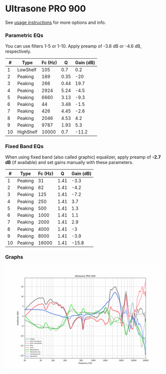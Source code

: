 # Ultrasone PRO 900
See [usage instructions](https://github.com/jaakkopasanen/AutoEq#usage) for more options and info.

### Parametric EQs
You can use filters 1-5 or 1-10. Apply preamp of -3.8 dB or -4.6 dB, respectively.

|   # | Type      |   Fc (Hz) |    Q |   Gain (dB) |
|-----|-----------|-----------|------|-------------|
|   1 | LowShelf  |       105 | 0.7  |         0.2 |
|   2 | Peaking   |       169 | 0.35 |       -20   |
|   3 | Peaking   |       266 | 0.44 |        19.7 |
|   4 | Peaking   |      2924 | 5.24 |        -4.5 |
|   5 | Peaking   |      6660 | 3.13 |        -9.3 |
|   6 | Peaking   |        44 | 3.48 |        -1.5 |
|   7 | Peaking   |       426 | 4.45 |        -2.6 |
|   8 | Peaking   |      2046 | 4.53 |         4.2 |
|   9 | Peaking   |      9787 | 1.93 |         5.3 |
|  10 | HighShelf |     10000 | 0.7  |       -11.2 |

### Fixed Band EQs
When using fixed band (also called graphic) equalizer, apply preamp of **-2.7 dB** (if available) and set gains manually with these parameters.

|   # | Type    |   Fc (Hz) |    Q |   Gain (dB) |
|-----|---------|-----------|------|-------------|
|   1 | Peaking |        31 | 1.41 |        -3.3 |
|   2 | Peaking |        62 | 1.41 |        -4.2 |
|   3 | Peaking |       125 | 1.41 |        -7.2 |
|   4 | Peaking |       250 | 1.41 |         3.7 |
|   5 | Peaking |       500 | 1.41 |         1.3 |
|   6 | Peaking |      1000 | 1.41 |         1.1 |
|   7 | Peaking |      2000 | 1.41 |         2.9 |
|   8 | Peaking |      4000 | 1.41 |        -3   |
|   9 | Peaking |      8000 | 1.41 |        -3.9 |
|  10 | Peaking |     16000 | 1.41 |       -15.8 |

### Graphs
![](./Ultrasone%20PRO%20900.png)
